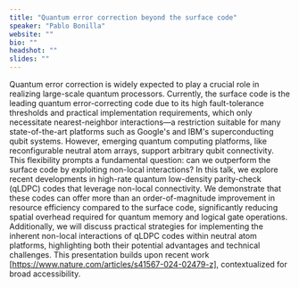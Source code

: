 ```yaml
---
title: "Quantum error correction beyond the surface code"
speaker: "Pablo Bonilla"
website: ""
bio: ""
headshot: ""
slides: ""
---
```


Quantum error correction is widely expected to play a crucial role in realizing large-scale quantum processors. Currently, the surface code is the leading quantum error-correcting code due to its high fault-tolerance thresholds and practical implementation requirements, which only necessitate nearest-neighbor interactions—a restriction suitable for many state-of-the-art platforms such as Google's and IBM's superconducting qubit systems. However, emerging quantum computing platforms, like reconfigurable neutral atom arrays, support arbitrary qubit connectivity. This flexibility prompts a fundamental question: can we outperform the surface code by exploiting non-local interactions? In this talk, we explore recent developments in high-rate quantum low-density parity-check (qLDPC) codes that leverage non-local connectivity. We demonstrate that these codes can offer more than an order-of-magnitude improvement in resource efficiency compared to the surface code, significantly reducing spatial overhead required for quantum memory and logical gate operations. Additionally, we will discuss practical strategies for implementing the inherent non-local interactions of qLDPC codes within neutral atom platforms, highlighting both their potential advantages and technical challenges. This presentation builds upon recent work [https://www.nature.com/articles/s41567-024-02479-z], contextualized for broad accessibility.
